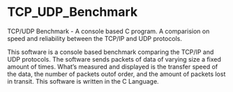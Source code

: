 # TCP_UDP_Benchmark
TCP/UDP Benchmark -  A console based C program. A comparision on speed and reliability between the TCP/IP and UDP protocols.

This software is a console based benchmark comparing the TCP/IP and UDP protocols. The software sends packets of data of varying size
a fixed amount of times. What’s measured and displayed is the transfer speed of the data, the number of packets outof order, and the
amount of packets lost in transit. This software is written in the C Language.
